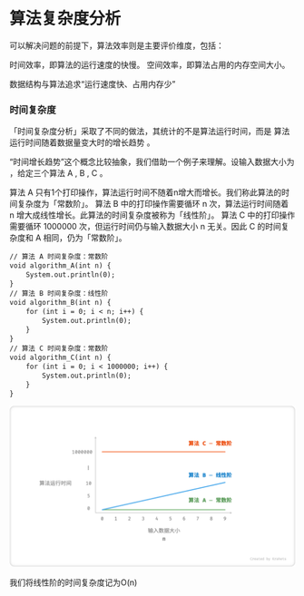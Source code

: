 # 算法复杂度分析

可以解决问题的前提下，算法效率则是主要评价维度，包括：

时间效率，即算法的运行速度的快慢。
空间效率，即算法占用的内存空间大小。

数据结构与算法追求“运行速度快、占用内存少”

### 时间复杂度

「时间复杂度分析」采取了不同的做法，其统计的不是算法运行时间，而是 算法运行时间随着数据量变大时的增长趋势 。

“时间增长趋势”这个概念比较抽象，我们借助一个例子来理解。设输入数据大小为 
 ，给定三个算法 A , B , C 。

算法 A 只有1个打印操作，算法运行时间不随着n增大而增长。我们称此算法的时间复杂度为「常数阶」。
算法 B 中的打印操作需要循环 n 次，算法运行时间随着 n 增大成线性增长。此算法的时间复杂度被称为「线性阶」。
算法 C 中的打印操作需要循环 1000000 次，但运行时间仍与输入数据大小 n 无关。因此 C 的时间复杂度和 A 相同，仍为「常数阶」。

```[java]
// 算法 A 时间复杂度：常数阶
void algorithm_A(int n) {
    System.out.println(0);
}
// 算法 B 时间复杂度：线性阶
void algorithm_B(int n) {
    for (int i = 0; i < n; i++) {
        System.out.println(0);
    }
}
// 算法 C 时间复杂度：常数阶
void algorithm_C(int n) {
    for (int i = 0; i < 1000000; i++) {
        System.out.println(0);
    }
}
```

![算法 A, B, C 的时间增长趋势](time_complexity_simple_example.png)

我们将线性阶的时间复杂度记为O(n)



